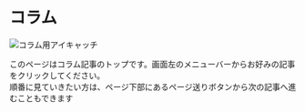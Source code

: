 # コラム
![コラム用アイキャッチ](/column/icatch.png)

 このページはコラム記事のトップです。画面左のメニューバーからお好みの記事をクリックしてください。  
 順番に見ていきたい方は、ページ下部にあるページ送りボタンから次の記事へ進むこともできます